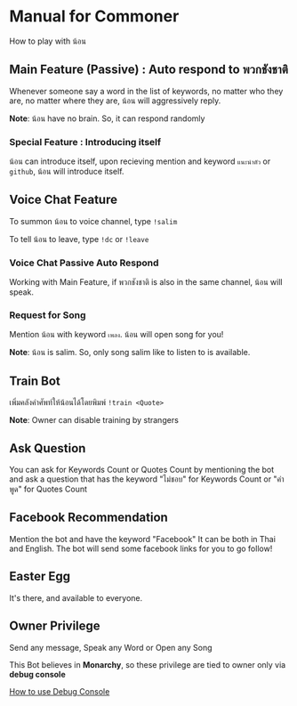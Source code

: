 # Manual for Commoner

How to play with น้อน

## Main Feature (Passive) : Auto respond to พวกชังชาติ

Whenever someone say a word in the list of keywords, no matter who they are,
no matter where they are, น้อน will aggressively reply.

**Note**: น้อน have no brain. So, it can respond randomly

### Special Feature : Introducing itself

น้อน can introduce itself, upon recieving mention and keyword `แนะนำตัว` or `github`, น้อน will introduce itself.

## Voice Chat Feature

To summon น้อน to voice channel, type `!salim`

To tell น้อน to leave, type `!dc` or `!leave`

### Voice Chat Passive Auto Respond

Working with Main Feature, if พวกชังชาติ is also in the same channel, น้อน will speak.

### Request for Song

Mention น้อน with keyword `เพลง`. น้อน will open song for you!

**Note**: น้อน is salim. So, only song salim like to listen to is available.

## Train Bot

เพิ่มคลังคำศัพท์ให้น้อนได้โดยพิมพ์ `!train <Quote>`

**Note**: Owner can disable training by strangers

## Ask Question

You can ask for Keywords Count or Quotes Count by mentioning the bot and ask a question that has the keyword "ไม่ชอบ" for Keywords Count or "คำพูด" for Quotes Count

## Facebook Recommendation

Mention the bot and have the keyword "Facebook" It can be both in Thai and English. The bot will send some facebook links for you to go follow!

## Easter Egg

It's there, and available to everyone.

## Owner Privilege

Send any message, Speak any Word or Open any Song

This Bot believes in **Monarchy**, so these privilege are tied to owner only via **debug console**

<a href="https://github.com/Leomotors/Salim-Bot/blob/main/docs/debug.md">How to use Debug Console</a>
